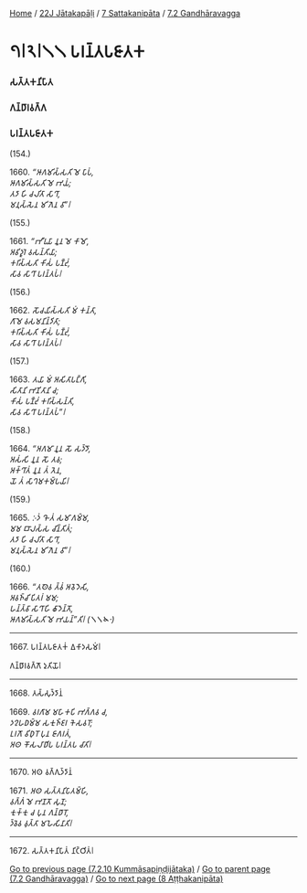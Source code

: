 
[Home](/) / [22J Jātakapāḷi](/tipitaka/22J.md) / [7 Sattakanipāta](/tipitaka/22J/7.md) / [7.2 Gandhāravagga](/tipitaka/22J/7/7.2.md)

# 𑁭𑁇𑁨𑁇𑁧𑁧 𑀧𑀭𑀦𑁆𑀢𑀧𑀚𑀸𑀢𑀓

### 𑀲𑀢𑁆𑀢𑀓𑀦𑀺𑀧𑀸𑀢

### 𑀕𑀦𑁆𑀥𑀸𑀭𑀯𑀕𑁆𑀕

### 𑀧𑀭𑀦𑁆𑀢𑀧𑀚𑀸𑀢𑀓

(154.)

1660\. _“𑀆𑀕𑀫𑀺𑀲𑁆𑀲𑀢𑀺 𑀫𑁂 𑀧𑀸𑀧𑀁,_  
_𑀆𑀕𑀫𑀺𑀲𑁆𑀲𑀢𑀺 𑀫𑁂 𑀪𑀬𑀁;_  
_𑀢𑀤𑀸 𑀳𑀺 𑀘𑀮𑀺𑀢𑀸 𑀲𑀸𑀔𑀸,_  
_𑀫𑀦𑀼𑀲𑁆𑀲𑁂𑀦 𑀫𑀺𑀕𑁂𑀦 𑀯𑀸”𑁇_  


(155.)

1661\. _“𑀪𑀻𑀭𑀼𑀬𑀸 𑀦𑀽𑀦 𑀫𑁂 𑀓𑀸𑀫𑁄,_  
_𑀅𑀯𑀺𑀤𑀽𑀭𑁂 𑀯𑀲𑀦𑁆𑀢𑀺𑀬𑀸;_  
_𑀓𑀭𑀺𑀲𑁆𑀲𑀢𑀺 𑀓𑀺𑀲𑀁 𑀧𑀡𑁆𑀟𑀼𑀁,_  
_𑀲𑀸𑀯 𑀲𑀸𑀔𑀸 𑀧𑀭𑀦𑁆𑀢𑀧𑀁𑁇_  


(156.)

1662\. _𑀲𑁄𑀘𑀬𑀺𑀲𑁆𑀲𑀢𑀺 𑀫𑀁 𑀓𑀦𑁆𑀢𑀸,_  
_𑀕𑀸𑀫𑁂 𑀯𑀲𑀫𑀦𑀺𑀦𑁆𑀤𑀺𑀢𑀸;_  
_𑀓𑀭𑀺𑀲𑁆𑀲𑀢𑀺 𑀓𑀺𑀲𑀁 𑀧𑀡𑁆𑀟𑀼𑀁,_  
_𑀲𑀸𑀯 𑀲𑀸𑀔𑀸 𑀧𑀭𑀦𑁆𑀢𑀧𑀁𑁇_  


(157.)

1663\. _𑀢𑀬𑀸 𑀫𑀁 𑀅𑀲𑀺𑀢𑀸𑀧𑀗𑁆𑀕𑀺,_  
_𑀲𑀺𑀢𑀸𑀦𑀺 𑀪𑀡𑀺𑀢𑀸𑀦𑀺 𑀘;_  
_𑀓𑀺𑀲𑀁 𑀧𑀡𑁆𑀟𑀼𑀁 𑀓𑀭𑀺𑀲𑁆𑀲𑀦𑁆𑀢𑀺,_  
_𑀲𑀸𑀯 𑀲𑀸𑀔𑀸 𑀧𑀭𑀦𑁆𑀢𑀧𑀁”𑁇_  


(158.)

1664\. _“𑀅𑀕𑀫𑀸 𑀦𑀽𑀦 𑀲𑁄 𑀲𑀤𑁆𑀤𑁄,_  
_𑀅𑀲𑀁𑀲𑀺 𑀦𑀽𑀦 𑀲𑁄 𑀢𑀯;_  
_𑀅𑀓𑁆𑀔𑀸𑀢𑀁 𑀦𑀽𑀦 𑀢𑀁 𑀢𑁂𑀦,_  
_𑀬𑁄 𑀢𑀁 𑀲𑀸𑀔𑀫𑀓𑀫𑁆𑀧𑀬𑀺𑁇_  


(159.)

1665\. _𑀇𑀤𑀁 𑀔𑁄 𑀢𑀁 𑀲𑀫𑀸𑀕𑀫𑁆𑀫,_  
_𑀫𑀫 𑀩𑀸𑀮𑀲𑁆𑀲 𑀘𑀺𑀦𑁆𑀢𑀺𑀢𑀁;_  
_𑀢𑀤𑀸 𑀳𑀺 𑀘𑀮𑀺𑀢𑀸 𑀲𑀸𑀔𑀸,_  
_𑀫𑀦𑀼𑀲𑁆𑀲𑁂𑀦 𑀫𑀺𑀕𑁂𑀦 𑀯𑀸”𑁇_  


(160.)

1666\. _“𑀢𑀣𑁂𑀯 𑀢𑁆𑀯𑀁 𑀅𑀯𑁂𑀤𑁂𑀲𑀺,_  
_𑀅𑀯𑀜𑁆𑀘𑀺 𑀧𑀺𑀢𑀭𑀁 𑀫𑀫;_  
_𑀳𑀦𑁆𑀢𑁆𑀯𑀸 𑀲𑀸𑀔𑀸𑀳𑀺 𑀙𑀸𑀤𑁂𑀦𑁆𑀢𑁄,_  
_𑀆𑀕𑀫𑀺𑀲𑁆𑀲𑀢𑀺 𑀫𑁂 𑀪𑀬𑀦𑁆”𑀢𑀺𑁇 (𑁧𑁧𑁪𑁦)_  


---

1667\. 𑀧𑀭𑀦𑁆𑀢𑀧𑀚𑀸𑀢𑀓𑀁 𑀏𑀓𑀸𑀤𑀲𑀫𑀁𑁇

  
𑀕𑀦𑁆𑀥𑀸𑀭𑀯𑀕𑁆𑀕𑁄 𑀤𑀼𑀢𑀺𑀬𑁄𑁇



---

1668\. 𑀢𑀲𑁆𑀲𑀼𑀤𑁆𑀤𑀸𑀦𑀁



1669\. _𑀯𑀭𑀕𑀸𑀫 𑀫𑀳𑀸𑀓𑀧𑀺 𑀪𑀕𑁆𑀕𑀯 𑀘,_  
_𑀤𑀍𑀳𑀥𑀫𑁆𑀫 𑀲𑀓𑀼𑀜𑁆𑀚𑀭 𑀓𑁂𑀲𑀯𑀭𑁄;_  
_𑀉𑀭𑀕𑁄 𑀯𑀺𑀥𑀼𑀭𑁄 𑀧𑀼𑀦 𑀚𑀸𑀕𑀭𑀢𑀁,_  
_𑀅𑀣 𑀓𑁄𑀲𑀮𑀸𑀥𑀺𑀧 𑀧𑀭𑀦𑁆𑀢𑀧 𑀘𑀸𑀢𑀺𑁇_  


---

1670\. 𑀅𑀣 𑀯𑀕𑁆𑀕𑀼𑀤𑁆𑀤𑀸𑀦𑀁



1671\. _𑀅𑀣 𑀲𑀢𑁆𑀢𑀦𑀺𑀧𑀸𑀢𑀫𑁆𑀳𑀺,_  
_𑀯𑀕𑁆𑀕𑀁 𑀫𑁂 𑀪𑀡𑀢𑁄 𑀲𑀼𑀡;_  
_𑀓𑀼𑀓𑁆𑀓𑀼 𑀘 𑀧𑀼𑀦 𑀕𑀦𑁆𑀥𑀸𑀭𑁄,_  
_𑀤𑁆𑀯𑁂𑀯 𑀯𑀼𑀢𑁆𑀢𑀸 𑀫𑀳𑁂𑀲𑀺𑀦𑀸𑀢𑀺𑁇_  


---

1672\. 𑀲𑀢𑁆𑀢𑀓𑀦𑀺𑀧𑀸𑀢𑀁 𑀦𑀺𑀝𑁆𑀞𑀺𑀢𑀁𑁇



[Go to previous page (7.2.10 Kummāsapiṇḍijātaka)](/tipitaka/22J/7/7.2/7.2.10.md) / [Go to parent page (7.2 Gandhāravagga)](/tipitaka/22J/7/7.2.md) / [Go to next page (8 Aṭṭhakanipāta)](/tipitaka/22J/8.md)



